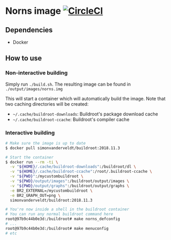 # Norns image [![CircleCI](https://circleci.com/gh/simonvanderveldt/norns-image.svg?style=svg)](https://circleci.com/gh/simonvanderveldt/norns-image)

## Dependencies
- Docker

## How to use
### Non-interactive building
Simply run `./build.sh`. The resulting image can be found in `./output/images/norns.img`

This will start a container which will automatically build the image.
Note that two caching directories will be created:
- `~/.cache/buildroot-downloads`: Buildroot's package download cache
- `~/.cache/buildroot-ccache`: Buildroot's compiler cache

### Interactive building
```bash
# Make sure the image is up to date
$ docker pull simonvanderveldt/buildroot:2018.11.3

# Start the container
$ docker run --rm -ti \
  -v "${HOME}/.cache/buildroot-downloads":/buildroot/dl \
  -v "${HOME}/.cache/buildroot-ccache":/root/.buildroot-ccache \
  -v "${PWD}":/mycustombuildroot \
  -v "${PWD}/output/images":/buildroot/output/images \
  -v "${PWD}/output/graphs":/buildroot/output/graphs \
  -e BR2_EXTERNAL=/mycustombuildroot \
  -e BR2_GRAPH_OUT=png \
  simonvanderveldt/buildroot:2018.11.3

# You're now inside a shell in the buildroot container
# You can run any normal buildroot command here
root@97b9c44b0e3d:/buildroot# make norns_defconfig
# ...
root@97b9c44b0e3d:/buildroot# make menuconfig
# etc
```
